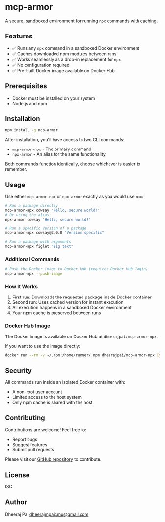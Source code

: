 # mcp-armor

A secure, sandboxed environment for running `npx` commands with caching.

## Features

- ✅ Runs any `npx` command in a sandboxed Docker environment
- ✅ Caches downloaded npm modules between runs
- ✅ Works seamlessly as a drop-in replacement for `npx`
- ✅ No configuration required
- ✅ Pre-built Docker image available on Docker Hub

## Prerequisites

- Docker must be installed on your system
- Node.js and npm

## Installation

```bash
npm install -g mcp-armor
```

After installation, you'll have access to two CLI commands:

- `mcp-armor-npx` - The primary command
- `npx-armor` - An alias for the same functionality

Both commands function identically, choose whichever is easier to remember.

## Usage

Use either `mcp-armor-npx` or `npx-armor` exactly as you would use `npx`:

```bash
# Run a package directly
mcp-armor-npx cowsay "Hello, secure world!"
# Or using the alias
npx-armor cowsay "Hello, secure world!"

# Run a specific version of a package
mcp-armor-npx cowsay@2.0.0 "Version specific"

# Run a package with arguments
mcp-armor-npx figlet "Big text"
```

### Additional Commands

```bash
# Push the Docker image to Docker Hub (requires Docker Hub login)
mcp-armor-npx --push-image
```

### How It Works

1. First run: Downloads the requested package inside Docker container
2. Second run: Uses cached version for instant execution
3. All execution happens in a sandboxed Docker environment
4. Your npm cache is preserved between runs

### Docker Hub Image

The Docker image is available on Docker Hub at `dheerajpai/mcp-armor-npx`.

If you want to use the image directly:

```bash
docker run --rm -v ~/.npm:/home/runner/.npm dheerajpai/mcp-armor-npx [your-npx-args]
```

## Security

All commands run inside an isolated Docker container with:
- A non-root user account
- Limited access to the host system
- Only npm cache is shared with the host

## Contributing

Contributions are welcome! Feel free to:

- Report bugs
- Suggest features
- Submit pull requests

Please visit our [GitHub repository](https://github.com/rosaboyle/mcp-armor) to contribute.

## License

ISC

## Author

Dheeraj Pai <dheerajmpaicmu@gmail.com> 